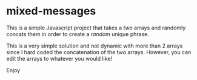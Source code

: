 # mixed-messages

This is a simple Javascript project that takes a *two* arrays and randomly concats them in order to create a *random* unique phrase. 

This is a very simple solution and not dynamic with more than 2 arrays since I hard coded the concatenation of the two arrays. However, you can edit the arrays to whatever you would like!


Enjoy